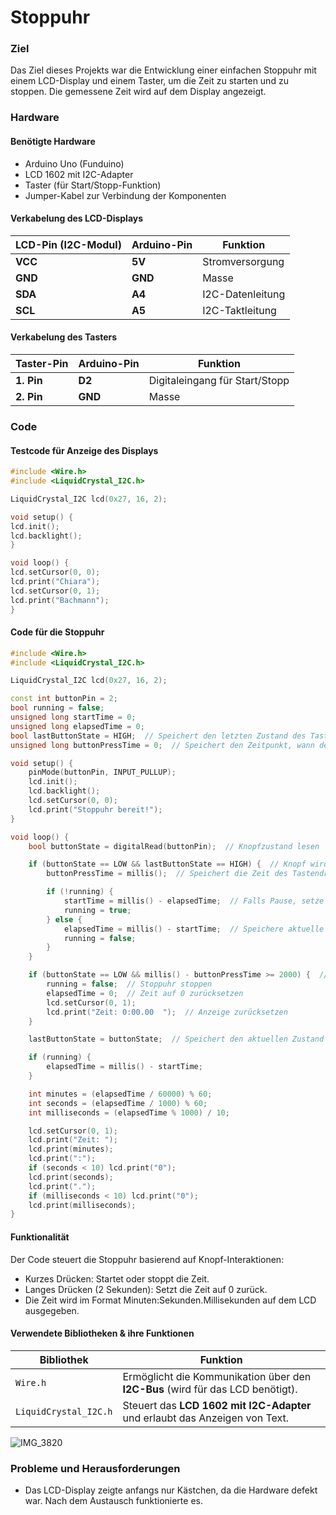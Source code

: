 # Stoppuhr
### Ziel
Das Ziel dieses Projekts war die Entwicklung einer einfachen Stoppuhr mit einem LCD-Display und einem Taster, um die Zeit zu starten und zu stoppen. Die gemessene Zeit wird auf dem Display angezeigt.

### Hardware
#### Benötigte Hardware
- Arduino Uno (Funduino)
- LCD 1602 mit I2C-Adapter
- Taster (für Start/Stopp-Funktion)
- Jumper-Kabel zur Verbindung der Komponenten

#### Verkabelung des LCD-Displays
| LCD-Pin (I2C-Modul) | Arduino-Pin | Funktion |
|-----------------|--------------|----------------------|
| **VCC** | **5V** | Stromversorgung |
| **GND** | **GND** | Masse |
| **SDA** | **A4** | I2C-Datenleitung |
| **SCL** | **A5** | I2C-Taktleitung |

#### Verkabelung des Tasters
| Taster-Pin | Arduino-Pin | Funktion |
|------------|--------------|----------------------|
| **1. Pin** | **D2** | Digitaleingang für Start/Stopp |
| **2. Pin** | **GND** | Masse |

### Code
#### Testcode für Anzeige des Displays
```cpp
#include <Wire.h>
#include <LiquidCrystal_I2C.h>

LiquidCrystal_I2C lcd(0x27, 16, 2);

void setup() {
lcd.init();
lcd.backlight();
}

void loop() {
lcd.setCursor(0, 0);
lcd.print("Chiara");
lcd.setCursor(0, 1);
lcd.print("Bachmann");
}
```

#### Code für die Stoppuhr
```cpp
#include <Wire.h>
#include <LiquidCrystal_I2C.h>

LiquidCrystal_I2C lcd(0x27, 16, 2);

const int buttonPin = 2;
bool running = false;
unsigned long startTime = 0;
unsigned long elapsedTime = 0;
bool lastButtonState = HIGH;  // Speichert den letzten Zustand des Tasters
unsigned long buttonPressTime = 0;  // Speichert den Zeitpunkt, wann der Knopf gedrückt wurde

void setup() {
    pinMode(buttonPin, INPUT_PULLUP);
    lcd.init();
    lcd.backlight();
    lcd.setCursor(0, 0);
    lcd.print("Stoppuhr bereit!");
}

void loop() {
    bool buttonState = digitalRead(buttonPin);  // Knopfzustand lesen

    if (buttonState == LOW && lastButtonState == HIGH) {  // Knopf wird gedrückt
        buttonPressTime = millis();  // Speichert die Zeit des Tastendrucks

        if (!running) {
            startTime = millis() - elapsedTime;  // Falls Pause, setze die Zeit korrekt
            running = true;
        } else {
            elapsedTime = millis() - startTime;  // Speichere aktuelle Zeit
            running = false;
        }
    }

    if (buttonState == LOW && millis() - buttonPressTime >= 2000) {  // Knopf wird 2 Sekunden gedrückt gehalten
        running = false;  // Stoppuhr stoppen
        elapsedTime = 0;  // Zeit auf 0 zurücksetzen
        lcd.setCursor(0, 1);
        lcd.print("Zeit: 0:00.00  ");  // Anzeige zurücksetzen
    }

    lastButtonState = buttonState;  // Speichert den aktuellen Zustand für den nächsten Loop

    if (running) {
        elapsedTime = millis() - startTime;
    }

    int minutes = (elapsedTime / 60000) % 60;
    int seconds = (elapsedTime / 1000) % 60;
    int milliseconds = (elapsedTime % 1000) / 10;

    lcd.setCursor(0, 1);
    lcd.print("Zeit: ");
    lcd.print(minutes);
    lcd.print(":");
    if (seconds < 10) lcd.print("0");
    lcd.print(seconds);
    lcd.print(".");
    if (milliseconds < 10) lcd.print("0");
    lcd.print(milliseconds);
}
```
#### Funktionalität
Der Code steuert die Stoppuhr basierend auf Knopf-Interaktionen:
- Kurzes Drücken: Startet oder stoppt die Zeit.
- Langes Drücken (2 Sekunden): Setzt die Zeit auf 0 zurück.
- Die Zeit wird im Format Minuten:Sekunden.Millisekunden auf dem LCD ausgegeben.

#### Verwendete Bibliotheken & ihre Funktionen

| **Bibliothek** | **Funktion** |
|---------------|-------------|
| `Wire.h` | Ermöglicht die Kommunikation über den **I2C-Bus** (wird für das LCD benötigt). |
| `LiquidCrystal_I2C.h` | Steuert das **LCD 1602 mit I2C-Adapter** und erlaubt das Anzeigen von Text. |

![IMG_3820](https://github.com/user-attachments/assets/e2a04965-98d8-48d0-af25-18f7268cd66f)

### Probleme und Herausforderungen
- Das LCD-Display zeigte anfangs nur Kästchen, da die Hardware defekt war. Nach dem Austausch funktionierte es.

